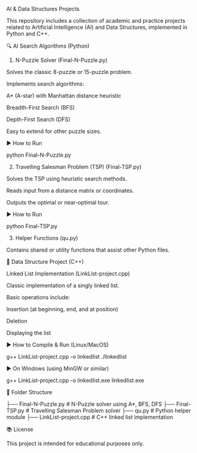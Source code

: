 AI & Data Structures Projects

This repository includes a collection of academic and practice projects related to Artificial Intelligence (AI) and Data Structures, implemented in Python and C++.

🔍 AI Search Algorithms (Python)

1. N-Puzzle Solver (Final-N-Puzzle.py)

Solves the classic 8-puzzle or 15-puzzle problem.

Implements search algorithms:

A* (A-star) with Manhattan distance heuristic

Breadth-First Search (BFS)

Depth-First Search (DFS)

Easy to extend for other puzzle sizes.

▶️ How to Run

python Final-N-Puzzle.py

2. Travelling Salesman Problem (TSP) (Final-TSP.py)

Solves the TSP using heuristic search methods.

Reads input from a distance matrix or coordinates.

Outputs the optimal or near-optimal tour.

▶️ How to Run

python Final-TSP.py

3. Helper Functions (qu.py)

Contains shared or utility functions that assist other Python files.

🧱 Data Structure Project (C++)

Linked List Implementation (LinkList-project.cpp)

Classic implementation of a singly linked list.

Basic operations include:

Insertion (at beginning, end, and at position)

Deletion

Displaying the list

▶️ How to Compile & Run (Linux/MacOS)

g++ LinkList-project.cpp -o linkedlist
./linkedlist

▶️ On Windows (using MinGW or similar)

g++ LinkList-project.cpp -o linkedlist.exe
linkedlist.exe

📁 Folder Structure

├── Final-N-Puzzle.py       # N-Puzzle solver using A*, BFS, DFS
├── Final-TSP.py            # Travelling Salesman Problem solver
├── qu.py                   # Python helper module
├── LinkList-project.cpp    # C++ linked list implementation

📚 License

This project is intended for educational purposes only.


